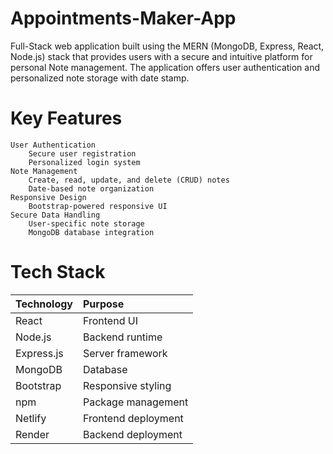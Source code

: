 # Appointments-Maker-App
Full-Stack web application built using the MERN (MongoDB, Express, React, Node.js) stack that provides users with a secure and intuitive platform for personal Note management. The application offers user authentication and personalized note storage with date stamp.
# Key Features
    User Authentication
        Secure user registration
        Personalized login system
    Note Management
        Create, read, update, and delete (CRUD) notes
        Date-based note organization
    Responsive Design
        Bootstrap-powered responsive UI
    Secure Data Handling
        User-specific note storage
        MongoDB database integration
# Tech Stack
  
| Technology   |  Purpose    |
| :---         | :--- |
| React   |  Frontend UI    |
| Node.js     |   Backend runtime   |
|  Express.js  |   Server framework   |
|   MongoDB   |    Database  |
|   Bootstrap |   Responsive styling   |
|   npm   |   Package management   |
|  Netlify  |    Frontend deployment  |
|   Render   |   Backend deployment   |
